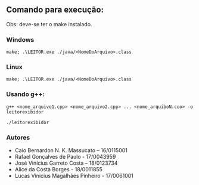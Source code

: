 ## Comando para execução:

Obs: deve-se ter o make instalado.

### Windows
```
make; .\LEITOR.exe ./java/<NomeDoArquivo>.class
```

### Linux

```
make; .\LEITOR.exe ./java/<NomeDoArquivo>.class
```

### Usando g++:
```
g++ <nome_arquivo1.cpp> <nome_arquivo2.cpp> ... <nome_arquiboN.coo> -o leitorexibidor

./leitorexibidor
```
### Autores

- Caio Bernardon N. K. Massucato – 16/0115001
- Rafael Gonçalves de Paulo - 17/0043959
- José Vinícius Garreto Costa – 18/0123734
- Alice da Costa Borges  - 18/0011855
- Lucas Vinicius Magalhães Pinheiro - 17/0061001
 
